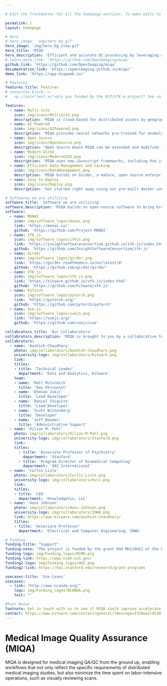 ```yaml
---

# Edit the frontmatter for all the homepage sections. To make edits to the about content, scroll down past the frontmatter and edit the markdown.

permalink: /
layout: homepage

# Hero
# hero_image: 'img/hero_bg.gif'
hero_image: 'img/hero_bg_slow.gif'
hero_title: 'MIQA'
hero_description: 'Efficient and accurate QC processing by leveraging modern UI/UX and deep learning techniques'
# learn_more_link: 'https://github.com/OpenImaging/miqa'
github_link: 'https://github.com/OpenImaging/miqa'
documentation_link: 'https://openimaging.github.io/miqa/'
demo_link: 'https://app.miqaweb.io/'

# Features
features_title: Features
# resources_blurb: >-
#   <p class="text-xs">Are you funded by the ECP/VTK-m project? See <a href="https://m.vtk.org/index.php/ECP/VTK-m_project_management" target="_blank">ECP/VTK-m project management</a>.</p>

features:
  - name: Multi-site
    icon: img/icons/MultiSite.png
    description: 'MIQA is cloud-based for distributed access by geographically distributed teams. All participants can securely view and annotate imagery from multiple sites.'
  - name: AI Powered
    icon: img/icons/AIPowered.png
    description: 'MIQA provides neural networks pre-trained for anomaly detection to ease the burden of distributed quality assurance testing. MIQA will learn from annotations entered by experts to further improve its AI predictions.'
  - name: Open Source
    icon: img/icons/OpenSource.png
    description: 'Open Source means MIQA can be extended and modified for new applications. Join our growing team of developers and develop only the extra features you need.'
  - name: Modern UI/UX
    icon: img/icons/ModernUIUX.png
    description: 'MIQA uses new Javascript frameworks, including Vue.js, Vuetify, and Vuex to speed development and improve UI performance.'
  - name: Efficient Data Management and Caching
    icon: img/icons/DataManagement.png
    description: 'MIQA builds on Girder, a mature, open source enterprise data hosting platform with multi-threading and scaleable storage and caching options.'
  - name: Easy to Deploy
    icon: img/icons/Deploy.png
    description: 'Get started right away using our pre-built docker containers.'

# Softwares we are utilizing
software_title: 'Software we are utilizing'
software_description: 'MIQA builds on open-source software to bring broad capabilities into our QA/QC platform'
software:
  - name: MONAI
    icon: img/software_logos/monai.png
    link: 'https://monai.io/'
    github: 'https://github.com/Project-MONAI'
  - name: ITK.js
    icon: img/software_logos/itkjs.png
    link: 'https://insightsoftwareconsortium.github.io/itk-js/index.html'
    github: 'https://github.com/InsightSoftwareConsortium/itk-js'
  - name: Girder
    icon: img/software_logos/girder.png
    link: 'https://girder.readthedocs.io/en/latest/#'
    github: 'https://github.com/girder/girder'
  - name: VTK.js
    icon: img/software_logos/vtk-js.png
    link: 'https://kitware.github.io/vtk-js/index.html'
    github: 'https://github.com/kitware/vtk-js'
  - name: PyTorch
    icon: img/software_logos/pytorch.png
    link: 'https://pytorch.org/'
    github: 'https://github.com/pytorch/pytorch'
  - name: Vue.js
    icon: img/software_logos/vuejs.png
    link: 'https://vuejs.org/'
    github: 'https://github.com/vuejs/vue'

collabrators_title: 'Our Collaborators'
collabrators_description: 'MIQA is brought to you by a collaborative team of medical imaging and software development experts, including'
collabrators:
  - name: 'Aashish Chaudhary'
    photo: img/collaborators/Aashish-Chaudhary.png
    university-logo: img/collaborators/Kitware.png
    link:
    titles:
    - title: 'Technical Leader'
      department: 'Data and Analytics, Kitware'
    team:
    - name: 'Matt McCormick'
      title: 'Key Personnel'
    - name: 'Dženan Zukić'
      title: 'Lead Developer'
    - name: 'Daniel Chiquito'
      title: 'Lead Developer'
    - name: 'Scott Wittenberg'
      title: 'Developer'
    - name: 'Jeff Baumes'
      title: 'Administrative Support'
  - name: 'Kilian M. Pohl'
    photo: img/collaborators/Kilian-M-Pohl.png
    university-logo: img/collaborators/Stanford.png
    link:
    titles:
      - title: 'Associate Professor of Psychiatry'
        department: 'Stanford'
      - title: 'Program Director of Biomedical Computing'
        department: 'SRI International'
  - name: 'Curtis Lisle'
    photo: img/collaborators/Curtis-Lisle.png
    university-logo: img/collaborators/Kvis.png
    link:
    titles:
    - title: 'CEO'
      department: 'KnowledgeVis, LLC'
  - name: 'Hans Johnson'
    photo: img/collaborators/Hans-Johnson.png
    university-logo: img/collaborators/IOWA.png
    link: https://www.kitware.com/aashish-chaudhary/
    titles:
    - title: 'Associate Professor'
      department: 'Electrical and Computer Engineering, IOWA'

# Funding
funding-title: "Support"
funding-note: "The project is funded by the grant R44 MH119022 of the National Institute of Mental Health and Stanford Institute for Human-centered Artificial Intelligence (HAI) AWS Cloud Credit"
funding-logo: img/Funding_logos/NIMH.png
funding-link: https://www.nimh.nih.gov/
funding2-logo: img/Funding_logos/HAI.png
funding2-link: https://hai.stanford.edu/research/grant-programs

usecases-title: 'Use Cases'
usecases:
  - link: "http://www.ncanda.org/"
    logo: img/Funding_logos/NCANDA.png
    text: ""

#Foot Notes
footnote: Get in touch with us to see if MIQA could improve accelerate your next imaging study.
contact: https://www.kitware.com/contact/general/?message=I%20would%20like%20to%20schedule%20a%20demo%20of%20MIQA
---
```


# **M**edical **I**mage **Q**uality **A**ssurance **(MIQA)**

MIQA is designed for medical imaging QA/QC from the ground up, enabling workflows that not only reflect the specific requirements of distributed medical imaging studies, but also minimize the time spent on labor-intensive operations, such as visually reviewing scans.
